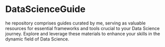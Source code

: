 # DataScienceGuide
he repository comprises guides curated by me, serving as valuable resources for essential frameworks and tools crucial to your Data Science journey. Explore and leverage these materials to enhance your skills in the dynamic field of Data Science.

